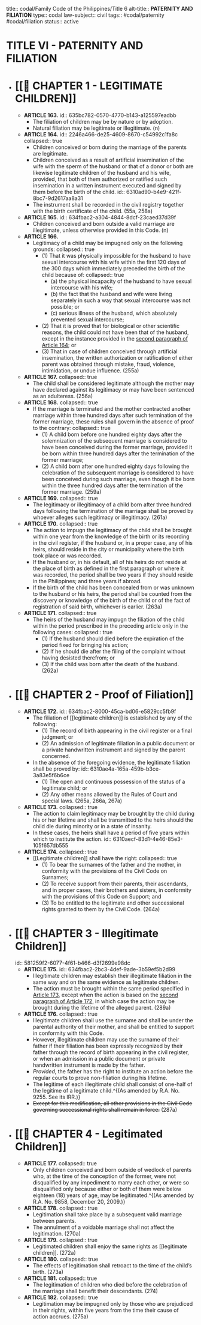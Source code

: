 title:: codal/Family Code of the Philippines/Title 6
alt-title:: **PATERNITY AND FILIATION**
type:: codal
law-subject:: civil
tags:: #codal/paternity #codal/filiation
status:: active

# TITLE VI - PATERNITY AND FILIATION
- # [[🔴 CHAPTER 1 - LEGITIMATE CHILDREN]]
	- **ARTICLE 163.**
	  id:: 635bc782-0570-4770-b143-a125597eadbb
		- The filiation of children may be by nature or by adoption.
		- Natural filiation may be legitimate or illegitimate. (n)
	- **ARTICLE 164.**
	  id:: 2246a466-de25-4609-8670-c54992c1fa8c
	  collapsed:: true
		- Children conceived or born during the marriage of the parents are legitimate.
		- Children conceived as a result of artificial insemination of the wife with the sperm of the husband or that of a donor or both are likewise legitimate children of the husband and his wife, provided, that both of them authorized or ratified such insemination in a written instrument executed and signed by them before the birth of the child.
		  id:: 6310ad90-b4e9-421f-8bc7-9d2617aa8a31
		- The instrument shall be recorded in the civil registry together with the birth certificate of the child. (55a, 258a)
	- **ARTICLE 165.**
	  id:: 634fbac2-a304-4844-8dcf-23caed37d39f
		- Children conceived and born outside a valid marriage are illegitimate, unless otherwise provided in this Code. (n)
	- **ARTICLE 166.**
		- Legitimacy of a child may be impugned only on the following grounds:
		  collapsed:: true
			- (1) That it was physically impossible for the husband to have sexual intercourse with his wife within the first 120 days of the 300 days which immediately preceded the birth of the child because of:
			  collapsed:: true
				- (a) the physical incapacity of the husband to have sexual intercourse with his wife;
				- (b) the fact that the husband and wife were living separately in such a way that sexual intercourse was not possible; or
				- (c) serious illness of the husband, which absolutely prevented sexual intercourse;
			- (2) That it is proved that for biological or other scientific reasons, the child could not have been that of the husband, except in the instance provided in the [second paragraph of Article 164](((6310ad90-b4e9-421f-8bc7-9d2617aa8a31))); or
			- (3) That in case of children conceived through artificial insemination, the written authorization or ratification of either parent was obtained through mistake, fraud, violence, intimidation, or undue influence. (255a)
	- **ARTICLE 167.**
	  collapsed:: true
		- The child shall be considered legitimate although the mother may have declared against its legitimacy or may have been sentenced as an adulteress. (256a)
	- **ARTICLE 168.**
	  collapsed:: true
		- If the marriage is terminated and the mother contracted another marriage within three hundred days after such termination of the former marriage, these rules shall govern in the absence of proof to the contrary:
		  collapsed:: true
			- (1) A child born before one hundred eighty days after the solemnization of the subsequent marriage is considered to have been conceived during the former marriage, provided it be born within three hundred days after the termination of the former marriage;
			- (2) A child born after one hundred eighty days following the celebration of the subsequent marriage is considered to have been conceived during such marriage, even though it be born within the three hundred days after the termination of the former marriage. (259a)
	- **ARTICLE 169.**
	  collapsed:: true
		- The legitimacy or illegitimacy of a child born after three hundred days following the termination of the marriage shall be proved by whoever alleges such legitimacy or illegitimacy. (261a)
	- **ARTICLE 170.**
	  collapsed:: true
		- The action to impugn the legitimacy of the child shall be brought within one year from the knowledge of the birth or its recording in the civil register, if the husband or, in a proper case, any of his heirs, should reside in the city or municipality where the birth took place or was recorded.
		- If the husband or, in his default, all of his heirs do not reside at the place of birth as defined in the first paragraph or where it was recorded, the period shall be two years if they should reside in the Philippines; and three years if abroad.
		- If the birth of the child has been concealed from or was unknown to the husband or his heirs, the period shall be counted from the discovery or knowledge of the birth of the child or of the fact of registration of said birth, whichever is earlier. (263a)
	- **ARTICLE 171.**
	  collapsed:: true
		- The heirs of the husband may impugn the filiation of the child within the period prescribed in the preceding article only in the following cases:
		  collapsed:: true
			- (1) If the husband should died before the expiration of the period fixed for bringing his action;
			- (2) If he should die after the filing of the complaint without having desisted therefrom; or
			- (3) If the child was born after the death of the husband. (262a)
- # [[🔴 CHAPTER 2 - Proof of Filiation]]
	- **ARTICLE 172.**
	  id:: 634fbac2-8000-45ca-bd06-e5829cc5fb9f
		- The filiation of [[legitimate children]] is established by any of the following:
			- (1) The record of birth appearing in the civil register or a final judgment; or
			- (2) An admission of legitimate filiation in a public document or a private handwritten instrument and signed by the parent concerned.
		- In the absence of the foregoing evidence, the legitimate filiation shall be proved by:
		  id:: 6310ae4a-165a-459b-b3ce-3a83e5f6b6ce
			- (1) The open and continuous possession of the status of a legitimate child; or
			- (2) Any other means allowed by the Rules of Court and special laws. (265a, 266a, 267a)
	- **ARTICLE 173.**
	  collapsed:: true
		- The action to claim legitimacy may be brought by the child during his or her lifetime and shall be transmitted to the heirs should the child die during minority or in a state of insanity.
		- In these cases, the heirs shall have a period of five years within which to institute the action.
		  id:: 6310aecf-83d1-4e46-85e3-105f657db555
	- **ARTICLE 174.**
	  collapsed:: true
		- [[Legitimate children]] shall have the right:
		  collapsed:: true
			- (1) To bear the surnames of the father and the mother, in conformity with the provisions of the Civil Code on Surnames;
			- (2) To receive support from their parents, their ascendants, and in proper cases, their brothers and sisters, in conformity with the provisions of this Code on Support; and
			- (3) To be entitled to the legitimate and other successional rights granted to them by the Civil Code. (264a)
- # [[🔴 CHAPTER 3 - Illegitimate Children]]
  id:: 581259f2-6077-4f61-b466-d3f2699e98dc
	- **ARTICLE 175.**
	  id:: 634fbac2-2bc3-4def-9ade-3b59ef5b2d99
		- Illegitimate children may establish their illegitimate filiation in the same way and on the same evidence as legitimate children.
		- The action must be brought within the same period specified in [Article 173](((6310aecf-83d1-4e46-85e3-105f657db555))), except when the action is based on the [second paragraph of Article 172](((6310ae4a-165a-459b-b3ce-3a83e5f6b6ce))), in which case the action may be brought during the lifetime of the alleged parent. (289a)
	- **ARTICLE 176.**
	  collapsed:: true
		- Illegitimate children shall use the surname and shall be under the parental authority of their mother, and shall be entitled to support in conformity with this Code.
		- However, illegitimate children may use the surname of their father if their filiation has been expressly recognized by their father through the record of birth appearing in the civil register, or when an admission in a public document or private handwritten instrument is made by the father.
		- *Provided*, the father has the right to institute an action before the regular courts to prove non-filiation during his lifetime.
		- The legitime of each illegitimate child shall consist of one-half of the legitime of a legitimate child.^{(As amended by R.A. No. 9255. See its IRR.)}
		- ~~Except for this modification, all other provisions in the Civil Code governing successional rights shall remain in force.~~ (287a)
- # [[🔴 CHAPTER 4 - Legitimated Children]]
	- **ARTICLE 177.**
	  collapsed:: true
		- Only children conceived and born outside of wedlock of parents who, at the time of the conception of the former, were not disqualified by any impediment to marry each other, or were so disqualified only because either or both of them were below eighteen (18) years of age, may be legitimated.^{(As amended by R.A. No. 9858, December 20, 2009.)}
	- **ARTICLE 178.**
	  collapsed:: true
		- Legitimation shall take place by a subsequent valid marriage between parents.
		- The annulment of a voidable marriage shall not affect the legitimation. (270a)
	- **ARTICLE 179.**
	  collapsed:: true
		- Legitimated children shall enjoy the same rights as [[legitimate children]]. (272a)
	- **ARTICLE 180.**
	  collapsed:: true
		- The effects of legitimation shall retroact to the time of the child’s birth. (273a)
	- **ARTICLE 181.**
	  collapsed:: true
		- The legitimation of children who died before the celebration of the marriage shall benefit their descendants. (274)
	- **ARTICLE 182.**
	  collapsed:: true
		- Legitimation may be impugned only by those who are prejudiced in their rights, within five years from the time their cause of action accrues. (275a)